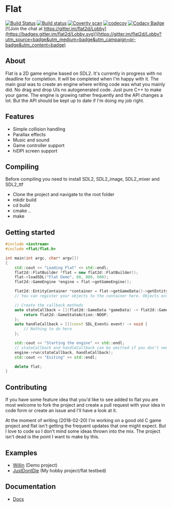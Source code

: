 # Flat

[![Build Status](https://travis-ci.org/LiquidityC/flat.svg?branch=master)](https://travis-ci.org/LiquidityC/flat)
[![Build status](https://ci.appveyor.com/api/projects/status/h984w3gprbe7eiel?svg=true)](https://ci.appveyor.com/project/LiquidityC/flat)
[![Coverity scan](https://scan.coverity.com/projects/10677/badge.svg)](https://scan.coverity.com/projects/liquidityc-flat)
[![codecov](https://codecov.io/gh/LiquidityC/flat/branch/master/graph/badge.svg)](https://codecov.io/gh/LiquidityC/flat)
[![Codacy Badge](https://api.codacy.com/project/badge/Grade/6d04b15a21d646a8acbc5779f5e2bdbe)](https://www.codacy.com/app/LiquidityC/flat?utm_source=github.com&amp;utm_medium=referral&amp;utm_content=LiquidityC/flat&amp;utm_campaign=Badge_Grade)
[![Join the chat at https://gitter.im/flat2d/Lobby](https://badges.gitter.im/flat2d/Lobby.svg)](https://gitter.im/flat2d/Lobby?utm_source=badge&utm_medium=badge&utm_campaign=pr-badge&utm_content=badge)

## About
Flat is a 2D game engine based on SDL2. It's currently in progress with no deadline for completion. It will
be completed when I'm happy with it.
The main goal was to create an engine where writing code was what you mainly did. No drag and drop UIs no autogenerated
code. Just pure C++ to make your game.
The engine is growing rather frequently and the API changes a lot. But the API should be kept up to date if I'm doing my job right.

## Features
- Simple collision handling
- Parallax effects
- Music and sound
- Game controller support
- hiDPI screen support

## Compiling
Before compiling you need to install SDL2, SDL2_image, SDL2_mixer and SDL2_ttf

- Clone the project and navigate to the root folder
- mkdir build
- cd build
- cmake ..
- make

## Getting started
```c++
#include <iostream>
#include <flat/flat.h>

int main(int argc, char* argv[])
{
	std::cout << "Loading Flat" << std::endl;
	flat2d::FlatBuilder *flat = new flat2d::FlatBuilder();
	flat->loadSDL("Flat Demo", 60, 800, 600);
	flat2d::GameEngine *engine = flat->getGameEngine();

	flat2d::EntityContainer *container = flat->getGameData()->getEntityContainer();
	// You can register your objects to the container here. Objects extend the Entity class in flat

	// Create the callback methods
	auto stateCallback = [](flat2d::GameData *gameData) -> flat2d::GameStateAction {
		return flat2d::GameStateAction::NOOP;
	};
	auto handleCallback = [](const SDL_Event& event) -> void {
		// Nothing to do here
	};

	std::cout << "Starting the engine" << std::endl;
	// stateCallback and handleCallback can be omitted if you don't need them
	engine->run(stateCallback, handleCallback);
	std::cout << "Exiting" << std::endl;

	delete flat;
}
```

## Contributing
If you have some feature idea that you'd like to see added to flat you are most welcome
to fork the project and create a pull request with your idea in code form or create an issue and
I'll have a look at it.

At the moment of writing (2018-02-20) I'm working on a good old C game project and flat
isn't getting the frequent updates that one might expect. But I love to code so I don't mind some ideas
thrown into the mix. The project isn't dead is the point I want to make by this.

## Examples
- [Willin](https://github.com/liquidityc/willin) (Demo project)
- [JustDontDie](https://github.com/liquidityc/justdontdie) (My hobby project/flat testbed)

## Documentation
- [Docs](http://liquidityc.github.io/flat)
